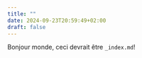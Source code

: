 ```yaml
---
title: ""
date: 2024-09-23T20:59:49+02:00
draft: false
---
```


Bonjour monde, ceci devrait être `_index.md`!
